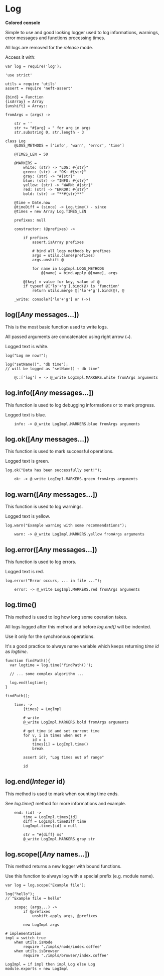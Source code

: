 Log
===

**Colored console**

Simple to use and good looking logger used to log informations, warnings, 
error messages and functions processing times.

All logs are removed for the *release* mode.

Access it with:
```
var log = require('log');
```

	'use strict'

	utils = require 'utils'
	assert = require 'neft-assert'

	{bind} = Function
	{isArray} = Array
	{unshift} = Array::

	fromArgs = (args) ->

		str = ''
		str += "#{arg} → " for arg in args
		str.substring 0, str.length - 3

	class Log
		@LOGS_METHODS = ['info', 'warn', 'error', 'time']

		@TIMES_LEN = 50

		@MARKERS =
			white: (str) -> "LOG: #{str}"
			green: (str) -> "OK: #{str}"
			gray: (str) -> "#{str}"
			blue: (str) -> "INFO: #{str}"
			yellow: (str) -> "WARN: #{str}"
			red: (str) -> "ERROR: #{str}"
			bold: (str) -> "**#{str}**"

		@time = Date.now
		@timeDiff = (since) -> Log.time() - since
		@times = new Array Log.TIMES_LEN

		prefixes: null

		constructor: (@prefixes) ->

			if prefixes
				assert.isArray prefixes

				# bind all logs methods by prefixes
				args = utils.clone(prefixes)
				args.unshift @

				for name in LogImpl.LOGS_METHODS
					@[name] = bind.apply @[name], args

			@[key] = value for key, value of @
			if typeof @['lo'+'g'].bind(@) is 'function'
				return utils.merge @['lo'+'g'].bind(@), @

		_write: console?['lo'+'g'] or (->)

log([*Any* messages...])
------------------------

This is the most basic function used to write logs.

All passed arguments are concatenated using right arrow (`→`).

Logged text is white.

```
log("Log me now!");

log("setName()", "db time");
// will be logged as "setName() → db time"
```

		@::['log'] = -> @_write LogImpl.MARKERS.white fromArgs arguments

log.info([*Any* messages...])
-----------------------------

This function is used to log debugging informations or to mark progress.

Logged text is blue.

		info: -> @_write LogImpl.MARKERS.blue fromArgs arguments

log.ok([*Any* messages...])
---------------------------

This function is used to mark successful operations.

Logged text is green.

```
log.ok("Data has been successfully sent!");
```

		ok: -> @_write LogImpl.MARKERS.green fromArgs arguments

log.warn([*Any* messages...])
-----------------------------

This function is used to log warnings.

Logged text is yellow.

```
log.warn("Example warning with some recommendations");
```

		warn: -> @_write LogImpl.MARKERS.yellow fromArgs arguments

log.error([*Any* messages...])
------------------------------

This function is used to log errors.

Logged text is red.

```
log.error("Error occurs, ... in file ...");
```

		error: -> @_write LogImpl.MARKERS.red fromArgs arguments

log.time()
----------

This method is used to log how long some operation takes.

All logs logged after this method and before *log.end()* will be indented.

Use it only for the synchronous operations.

It's a good practice to always name variable which keeps returning *time id* as *logtime*.

```
function findPath(){
  var logtime = log.time('findPath()');

  // ... some complex algorithm ...

  log.end(logtime);
}

findPath();
```

		time: ->
			{times} = LogImpl

			# write
			@_write LogImpl.MARKERS.bold fromArgs arguments

			# get time id and set current time
			for v, i in times when not v
				id = i
				times[i] = LogImpl.time()
				break

			assert id?, "Log times out of range"

			id

log.end(*Integer* id)
---------------------

This method is used to mark when counting time ends.

See *log.time()* method for more informations and example.

		end: (id) ->
			time = LogImpl.times[id]
			diff = LogImpl.timeDiff time
			LogImpl.times[id] = null

			str = "#{diff} ms"
			@_write LogImpl.MARKERS.gray str

log.scope([*Any* names...])
---------------------------

This method returns a new logger with bound functions.

Use this function to always log with a special prefix (e.g. module name).

```
var log = log.scope("Example file");

log("hello");
// "Example file → hello"
```

		scope: (args...) ->
			if @prefixes
				unshift.apply args, @prefixes

			new LogImpl args

	# implementation
	impl = switch true
		when utils.isNode
			require './impls/node/index.coffee'
		when utils.isBrowser
			require './impls/browser/index.coffee'

	LogImpl = if impl then impl Log else Log
	module.exports = new LogImpl

